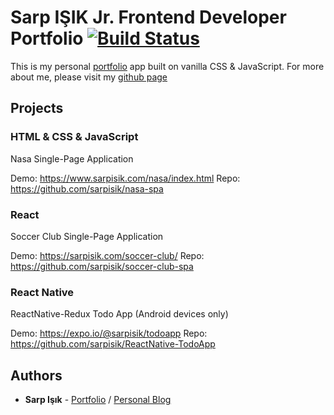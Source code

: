 # Sarp IŞIK Jr. Frontend Developer Portfolio [![Build Status](https://travis-ci.org/sarpisik/my-portfolio.svg?branch=master)](https://travis-ci.org/sarpisik/my-portfolio)

This is my personal [portfolio](https://www.sarpisik.com/) app built on vanilla CSS & JavaScript.
For more about me, please visit my [github page](https://sarpisik.github.io/)

## Projects

### HTML & CSS & JavaScript

Nasa Single-Page Application

Demo: https://www.sarpisik.com/nasa/index.html
Repo: https://github.com/sarpisik/nasa-spa

### React

Soccer Club Single-Page Application

Demo: https://sarpisik.com/soccer-club/
Repo: https://github.com/sarpisik/soccer-club-spa

### React Native

ReactNative-Redux Todo App (Android devices only)

Demo: https://expo.io/@sarpisik/todoapp
Repo: https://github.com/sarpisik/ReactNative-TodoApp

## Authors

- **Sarp Işık** - [Portfolio](https://www.sarpisik.com/) / [Personal Blog](https://sarpisik.github.io/)
